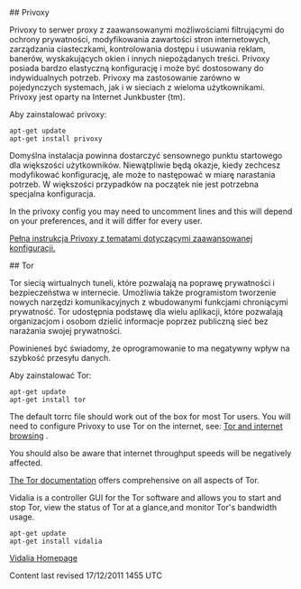 <div id="main-page"></div>
<div class="divider" id="privoxy"></div>
## Privoxy

 Privoxy to serwer proxy z zaawansowanymi możliwościami filtrującymi do ochrony prywatności, modyfikowania zawartości stron internetowych, zarządzania ciasteczkami, kontrolowania dostępu i usuwania reklam, banerów, wyskakujących okien i innych niepożądanych treści. Privoxy posiada bardzo elastyczną konfigurację i może być dostosowany do indywidualnych potrzeb. Privoxy ma zastosowanie zarówno w pojedynczych systemach, jak i w sieciach z wieloma użytkownikami. Privoxy jest oparty na Internet Junkbuster (tm).

Aby zainstalować privoxy:

~~~  
apt-get update  
apt-get install privoxy  
~~~

Domyślna instalacja powinna dostarczyć sensownego punktu startowego dla większości użytkowników. Niewątpliwie będą okazje, kiedy zechcesz modyfikować konfigurację, ale może to następować w miarę narastania potrzeb. W większości przypadków na początek nie jest potrzebna specjalna konfiguracja. 

In the privoxy config you may need to uncomment lines and this will depend on your preferences, and it will differ for every user. 

 [Pełna instrukcja Privoxy z tematami dotyczącymi zaawansowanej konfiguracji.](http://www.privoxy.org/user-manual/index.html) 

<!--needs go a little deeper in a usable default config (and hints what to set within your browser, kde and environment),

 -->
<div class="divider" id="tor"></div>
## Tor

Tor siecią wirtualnych tuneli, które pozwalają na poprawę prywatności i bezpieczeństwa w internecie. Umożliwia także programistom tworzenie nowych narzędzi komunikacyjnych z wbudowanymi funkcjami chroniącymi prywatność. Tor udostępnia podstawę dla wielu aplikacji, które pozwalają organizacjom i osobom dzielić informacje poprzez publiczną sieć bez narażania swojej prywatności.

Powinieneś być świadomy, że oprogramowanie to ma negatywny wpływ na szybkość przesyłu danych.

Aby zainstalować Tor:

~~~  
apt-get update  
apt-get install tor  
~~~

The default torrc file should work out of the box for most Tor users. You will need to configure Privoxy to use Tor on the internet, see: [Tor and internet browsing](https://www.torproject.org/docs/tor-doc-unix#privoxy) .

You should also be aware that internet throughput speeds will be negatively affected.

<!--For the Iceweasel brower there is a  [Torbutton](https://addons.mozilla.org/en-US/firefox/addon/2275)  add-on available.

-->
 [The Tor documentation](https://www.torproject.org/documentation.html.en)  offers comprehensive on all aspects of Tor. 

Vidalia is a controller GUI for the Tor software and allows you to start and stop Tor, view the status of Tor at a glance,and monitor Tor's bandwidth usage.

~~~  
apt-get update  
apt-get install vidalia  
~~~

 [Vidalia Homepage](http://www.vidalia-project.net)  

<div id="rev">Content last revised 17/12/2011 1455 UTC</div>
